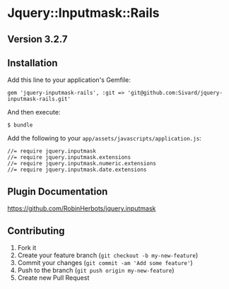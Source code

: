 # Jquery::Inputmask::Rails

## Version 3.2.7


## Installation

Add this line to your application's Gemfile:

    gem 'jquery-inputmask-rails', :git => 'git@github.com:Sivard/jquery-inputmask-rails.git'

And then execute:

    $ bundle

Add the following to your `app/assets/javascripts/application.js`:

    //= require jquery.inputmask
    //= require jquery.inputmask.extensions
    //= require jquery.inputmask.numeric.extensions
    //= require jquery.inputmask.date.extensions
    
## Plugin Documentation

https://github.com/RobinHerbots/jquery.inputmask

## Contributing

1. Fork it
2. Create your feature branch (`git checkout -b my-new-feature`)
3. Commit your changes (`git commit -am 'Add some feature'`)
4. Push to the branch (`git push origin my-new-feature`)
5. Create new Pull Request
